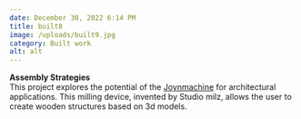 ```yaml
---
date: December 30, 2022 6:14 PM
title: built8
image: /uploads/built9.jpg
category: Built work
alt: alt
---
```

**Assembly Strategies**\
T﻿his project explores the potential of the [Joynmachine](https://milz.studio/work/joyn-machine) for architectural applications. This milling device, invented by Studio milz, allows the user to create wooden structures based on 3d models.
